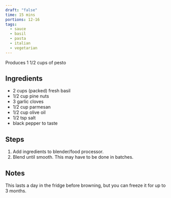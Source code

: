 ```yaml
---
draft: "false"
time: 15 mins
portions: 12-16
tags:
  - sauce
  - basil
  - pasta
  - italian
  - vegetarian
---
```

Produces 1 1/2 cups of pesto
## Ingredients
- 2 cups (packed) fresh basil
- 1/2 cup pine nuts
- 3 garlic cloves
- 1/2 cup parmesan
- 1/2 cup olive oil
- 1/2 tsp salt
- black pepper to taste
## Steps
1. Add ingredients to blender/food processor.
2. Blend until smooth. This may have to be done in batches.
## Notes
This lasts a day in the fridge before browning, but you can freeze it for up to 3 months.